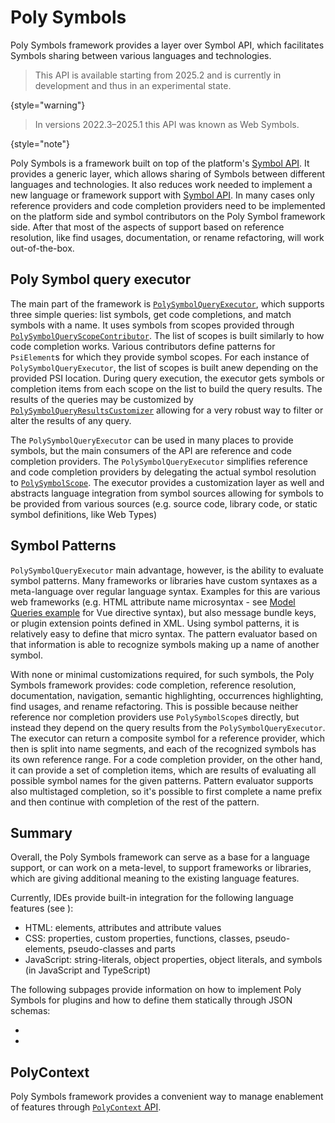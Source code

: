 <!-- Copyright 2000-2024 JetBrains s.r.o. and contributors. Use of this source code is governed by the Apache 2.0 license. -->

# Poly Symbols
<primary-label ref="2025.2"/>

<link-summary>
Poly Symbols framework provides a layer over Symbol API, which facilitates Symbols sharing between various languages and technologies.
</link-summary>

> This API is available starting from 2025.2 and is currently in development and thus in an experimental state.
>
{style="warning"}

> In versions 2022.3–2025.1 this API was known as Web Symbols.
>
{style="note"}

Poly Symbols is a framework built on top of the platform's [Symbol API](symbols.md). It provides a generic layer,
which allows sharing of Symbols between different languages and technologies. It also reduces work needed to
implement a new language or framework support with [Symbol API](symbols.md). In many cases only reference providers
and code completion providers need to be implemented on the platform side and symbol contributors on the Poly Symbol framework side.
After that most of the aspects of support based on reference resolution,
like find usages, documentation, or rename refactoring, will work out-of-the-box.

## Poly Symbol query executor

The main part of the framework is [`PolySymbolQueryExecutor`](%gh-ic%/platform/polySymbols/src/com/intellij/polySymbols/query/PolySymbolQueryExecutor.kt),
which supports three simple queries: list symbols, get code completions, and match symbols with a name.
It uses symbols from scopes provided through [`PolySymbolQueryScopeContributor`](%gh-ic%/platform/polySymbols/src/com/intellij/polySymbols/query/PolySymbolQueryScopeContributor.kt).
The list of scopes is built similarly to how code completion works. Various contributors
define patterns for `PsiElement`s for which they provide symbol scopes. For each instance of `PolySymbolQueryExecutor`,
the list of scopes is built anew depending on the provided PSI location. During query execution,
the executor gets symbols or completion items from each scope on the list to build the query results.
The results of the queries may be customized by [`PolySymbolQueryResultsCustomizer`](%gh-ic%/platform/polySymbols/src/com/intellij/polySymbols/query/PolySymbolQueryResultsCustomizer.kt)
allowing for a very robust way to filter or alter the results of any query.

The `PolySymbolQueryExecutor` can be used in many places to provide symbols, but the main consumers of the API are
reference and code completion providers. The `PolySymbolQueryExecutor` simplifies reference and code completion providers
by delegating the actual symbol resolution to [`PolySymbolScope`](%gh-ic%/platform/polySymbols/src/com/intellij/polySymbols/query/PolySymbolScope.kt).
The executor provides a customization layer as well and abstracts language integration from symbol sources allowing for symbols to be provided from various sources
(e.g. source code, library code, or static symbol definitions, like Web Types)

## Symbol Patterns

`PolySymbolQueryExecutor` main advantage, however, is the ability to evaluate symbol patterns. Many frameworks or libraries
have custom syntaxes as a meta-language over regular language syntax. Examples for this are various web frameworks (e.g.
HTML attribute name microsyntax - see [Model Queries example](polysymbols_implementation.md#model-queries-example) for Vue directive syntax), but also message bundle keys,
or plugin extension points defined in XML. Using symbol patterns, it is relatively easy to define that micro syntax.
The pattern evaluator based on that information is able to recognize symbols making up a name of another symbol.

With none or minimal customizations required, for such symbols, the Poly Symbols framework provides: code completion, reference resolution,
documentation, navigation, semantic highlighting, occurrences highlighting, find usages, and rename refactoring. This is possible
because neither reference nor completion providers use `PolySymbolScope`s directly, but instead they depend on the query results
from the `PolySymbolQueryExecutor`. The executor can return a composite symbol for a reference provider, which then is split into name segments,
and each of the recognized symbols has its own reference range. For a code completion provider, on the other hand, it can
provide a set of completion items, which are results of evaluating all possible symbol names for the given patterns. Pattern evaluator
supports also multistaged completion, so it's possible to first complete a name prefix and then continue with completion of the rest
of the pattern.

## Summary

Overall, the Poly Symbols framework can serve as a base for a language support, or can work on a meta-level,
to support frameworks or libraries, which are giving additional meaning to the existing language features.

Currently, IDEs provide built-in integration for the following language features (see [](polysymbols_integration.md)):
- HTML: elements, attributes and attribute values
- CSS: properties, custom properties, functions, classes, pseudo-elements, pseudo-classes and parts
- JavaScript: string-literals, object properties, object literals, and symbols (in JavaScript and TypeScript)

The following subpages provide information on how to implement Poly Symbols for plugins and how to
define them statically through JSON schemas:
- [](polysymbols_implementation.md)
- [](polysymbols_web_types.md)

## PolyContext

Poly Symbols framework provides a convenient way to manage enablement of features through [`PolyContext` API](polysymbols_context.md).
